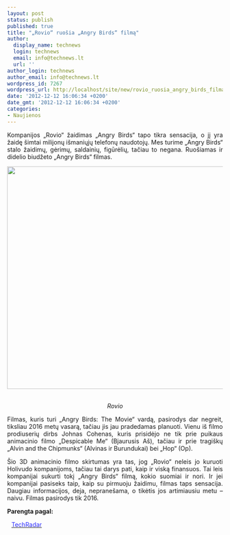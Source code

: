 ```yaml
---
layout: post
status: publish
published: true
title: "„Rovio“ ruošia „Angry Birds“ filmą"
author:
  display_name: technews
  login: technews
  email: info@technews.lt
  url: ''
author_login: technews
author_email: info@technews.lt
wordpress_id: 7267
wordpress_url: http://localhost/site/new/rovio_ruosia_angry_birds_filma/
date: '2012-12-12 16:06:34 +0200'
date_gmt: '2012-12-12 16:06:34 +0200'
categories:
- Naujienos
---
```

<p style="text-align:justify">Kompanijos „Rovio“ žaidimas „Angry Birds“ tapo tikra sensacija, o jį yra žaidę šimtai milijonų išmaniųjų telefonų naudotojų. Mes turime „Angry Birds“ stalo žaidimų, gėrimų, saldainių, figūrėlių, tačiau to negana. Ruošiamas ir didelio biudžeto „Angry Birds“ filmas.</p>
<p style="text-align:center"> <a target="blank" href="http://www.technologijos.lt/upload/image/n/technologijos/it/S-30041/angry-birds.jpg"><img alt="" src="http://www.technologijos.lt/upload/image/n/technologijos/it/S-30041/1-angry-birds.jpg" style="width: 520px;" /></a></p>
<div style="text-align:center"> <strong></strong><br/><em>Rovio</em></div>
<div style="text-align:justify"><!--[if gte mso 9]><![endif]--><!--[if gte mso 9]><xml></p>
<p>  Normal<br />
  0</p>
<p>  false<br />
  false<br />
  false</p>
<p>  EN-US<br />
  X-NONE<br />
  X-NONE</p>
<p></xml><![endif]--><!--[if gte mso 9]><![endif]--><!--[if gte mso 10]></p>
<style>
 /* Style Definitions */<br />
 table.MsoNormalTable<br />
	{mso-style-name:"Table Normal";<br />
	mso-style-parent:"";<br />
	line-height:115%;<br />
	font-size:11.0pt;"Calibri","sans-serif";<br />
	mso-fareast-"Times New Roman";<br />
	mso-bidi-"Times New Roman";}<br />
</style>
<p><![endif]--></p>
<p><span>Filmas, kuris turi &bdquo;Angry Birds: The Movie&ldquo; vardą, pasirodys dar negreit, tiksliau 2016 metų vasarą, tačiau jis jau pradedamas planuoti. Vienu iš filmo prodiuserių dirbs Johnas Cohenas, kuris prisidėjo ne tik prie puikaus animacinio filmo &bdquo;Despicable Me&ldquo; (Bjaurusis Aš), tačiau ir prie tragiškų &bdquo;Alvin and the Chipmunks&ldquo; (Alvinas ir Burundukai) bei &bdquo;Hop&ldquo; (Op).</span></p>
<p><span>Šio 3D animacinio filmo skirtumas yra tas, jog &bdquo;Rovio&ldquo; neleis jo kuruoti Holivudo kompanijoms, tačiau tai darys pati, kaip ir viską finansuos. Tai leis kompanijai sukurti tokį &bdquo;Angry Birds&ldquo; filmą, kokio suomiai ir nori. Ir jei kompanijai pasiseks taip, kaip su pirmuoju žaidimu, filmas taps sensacija. Daugiau informacijos, deja, nepranešama, o tikėtis jos artimiausiu metu &ndash; naivu. Filmas pasirodys tik 2016.<br /></span></p>
</div>
<p><strong>Parengta pagal:</strong></p>
<p style="margin:0px 0px 0px 10px"><a target="blank" href="http://www.techradar.com/news/world-of-tech/angry-birds-movie-confirmed-for-3d-release-in-2016-1118451"><span style="color:#2E2EFE">TechRadar</span></a></p>
